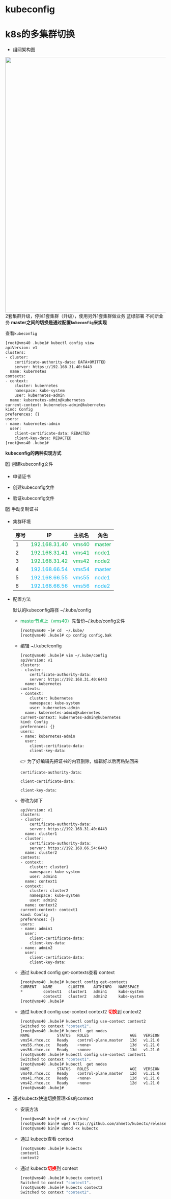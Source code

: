 # kubeconfig
# **k8s的多集群切换**
- 组网架构图
<img src='https://i.loli.net/2021/09/05/oHP1mT9dBcVj265.jpg' align='left' style=' width:800px;height:120 px'/>

2套集群升级，停掉1套集群（升级），使用另外1套集群做业务 蓝绿部署 不间断业务
**master之间的切换是通过配置`kubeconfig`来实现**

查看`kubeconfig`

```sh
[root@vms40 .kube]# kubectl config view
apiVersion: v1
clusters:
- cluster:
    certificate-authority-data: DATA+OMITTED
    server: https://192.168.31.40:6443
  name: kubernetes
contexts:
- context:
    cluster: kubernetes
    namespace: kube-system
    user: kubernetes-admin
  name: kubernetes-admin@kubernetes
current-context: kubernetes-admin@kubernetes
kind: Config
preferences: {}
users:
- name: kubernetes-admin
  user:
    client-certificate-data: REDACTED
    client-key-data: REDACTED
[root@vms40 .kube]#
```

**kubeconfig的两种实现方式**

:one: 创建kubeconfig文件

- 申请证书

- 创建kubeconfig文件

- 验证kubeconfig文件

:two: 手动复制证书

- 集群环境

  | 序号 | IP                                         | 主机名                             | 角色                                |
  | ---- | ------------------------------------------ | ---------------------------------- | ----------------------------------- |
  | 1    | <font color="#00af50">192.168.31.40</font> | <font color="#00af50">vms40</font> | <font color="#00af50">master</font> |
  | 2    | <font color="#00af50">192.168.31.41</font> | <font color="#00af50">vms41</font> | <font color="#00af50">node1</font>  |
  | 3    | <font color="#00af50">192.168.31.42</font> | <font color="#00af50">vms42</font> | <font color="#00af50">node2</font>  |
  | 4    | <font color=#01b0f1>192.168.66.54</font>   | <font color=#01b0f1>vms54</font>   | <font color=#01b0f1>master</font>   |
  | 5    | <font color=#01b0f1>192.168.66.55</font>   | <font color=#01b0f1>vms55</font>   | <font color=#01b0f1>node1</font>    |
  | 6    | <font color=#01b0f1>192.168.66.56</font>   | <font color=#01b0f1>vms56</font>   | <font color=#01b0f1>node2</font>    |

- 配置方法

  默认的kubeconfig路径  ~/.kube/config

  - <font color="#00af50">master节点上（vms40）</font>先备份~/.kube/config文件 

    ```sh
    [root@vms40 ~]# cd  ~/.kube/
    [root@vms40 .kube]# cp config config.bak
    ```

  - 编辑  ~/.kube/config

    ```sh
    [root@vms40 .kube]# vim ~/.kube/config
    apiVersion: v1
    clusters:
    - cluster:
        certificate-authority-data:
        server: https://192.168.31.40:6443
      name: kubernetes
    contexts:
    - context:
        cluster: kubernetes
        namespace: kube-system
        user: kubernetes-admin
      name: kubernetes-admin@kubernetes
    current-context: kubernetes-admin@kubernetes
    kind: Config
    preferences: {}
    users:
    - name: kubernetes-admin
      user:
        client-certificate-data:
        client-key-data:
    ```

    &#x1F449; 为了好编辑先把证书的内容删除，编辑好以后再粘贴回来

    `certificate-authority-data:`

    `client-certificate-data:`

    `client-key-data:`

  - 修改为如下

    ```sh
    apiVersion: v1
    clusters:
    - cluster:                                   
        certificate-authority-data:
        server: https://192.168.31.40:6443
      name: cluster1
    - cluster:
        certificate-authority-data:
        server: https://192.168.66.54:6443
      name: cluster2
    contexts:
    - context:
        cluster: cluster1
        namespace: kube-system
        user: admin1
      name: context1
    - context:
        cluster: cluster2
        namespace: kube-system
        user: admin2
      name: context2
    current-context: context1
    kind: Config
    preferences: {}
    users:
    - name: admin1
      user:
        client-certificate-data:
        client-key-data:
    - name: admin2
      user:
        client-certificate-data:
        client-key-data:
    ```

  - 通过 kubectl config get-contexts查看 context

    ```sh
    [root@vms40 .kube]# kubectl config get-contexts
    CURRENT   NAME       CLUSTER    AUTHINFO   NAMESPACE
    *         context1   cluster1   admin1     kube-system
              context2   cluster2   admin2     kube-system
    [root@vms40 .kube]#
    ```

  - 通过  kubectl config use-context context2 <font color=red>**切换**</font>到 context2

    ```sh
    [root@vms40 .kube]# kubectl config use-context context2
    Switched to context "context2".
    [root@vms40 .kube]# kubectl  get nodes
    NAME            STATUS   ROLES                  AGE   VERSION
    vms54.rhce.cc   Ready    control-plane,master   13d   v1.21.0
    vms55.rhce.cc   Ready    <none>                 13d   v1.21.0
    vms56.rhce.cc   Ready    <none>                 13d   v1.21.0
    [root@vms40 .kube]# kubectl config use-context context1
    Switched to context "context1".
    [root@vms40 .kube]# kubectl  get nodes
    NAME            STATUS   ROLES                  AGE   VERSION
    vms40.rhce.cc   Ready    control-plane,master   12d   v1.21.0
    vms41.rhce.cc   Ready    <none>                 12d   v1.21.0
    vms42.rhce.cc   Ready    <none>                 12d   v1.21.0
    [root@vms40 .kube]#
    ```

- 通过kubectx快速切换管理k8s的context

  - 安装方法

    ```sh
    [root@vms40 bin]# cd /usr/bin/
    [root@vms40 bin]# wget https://github.com/ahmetb/kubectx/releases/download/v0.9.4/kubectx
    [root@vms40 bin]# chmod +x kubectx 
    ```

  - 通过 kubectx查看 context

    ```sh
    [root@vms40 .kube]# kubectx
    context1
    context2
    ```

  - 通过  kubectx<font color=red>**切换**</font>到 context

    ```sh
    [root@vms40 .kube]# kubectx context1
    Switched to context "context1".
    [root@vms40 .kube]# kubectx context2
    Switched to context "context2".
    ```
